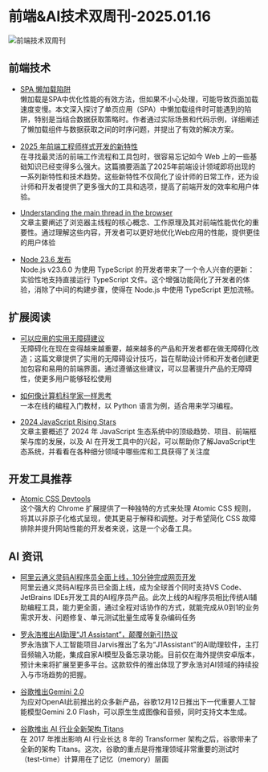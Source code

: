 # 前端&AI技术双周刊-2025.01.16

![前端技术双周刊](https://gips2.baidu.com/it/u=1638492203,2968675521&fm=3028&app=3028&f=JPEG&fmt=auto&q=100&size=f2090_896)

## 前端技术
- [SPA 懒加载陷阱](https://reacttraining.com/blog/spa-lazy-loading-pitfalls)
<br>懒加载是SPA中优化性能的有效方法，但如果不小心处理，可能导致页面加载速度变慢。本文深入探讨了单页应用（SPA）中懒加载组件时可能遇到的陷阱，特别是当结合数据获取策略时。作者通过实际场景和代码示例，详细阐述了懒加载组件与数据获取之间的时序问题，并提出了有效的解决方案。

- [2025 年前端工程师样式开发的新特性](https://www.smashingmagazine.com/2024/12/new-front-end-features-for-designers-in-2025/?utm_source=CSS-Weekly&utm_campaign=Issue-602&utm_medium=web)
<br>在寻找最灵活的前端工作流程和工具包时，很容易忘记如今 Web 上的一些基础知识已经变得多么强大。这篇摘要涵盖了2025年前端设计领域即将出现的一系列新特性和技术趋势。这些新特性不仅简化了设计师的日常工作，还为设计师和开发者提供了更多强大的工具和选项，提高了前端开发的效率和用户体验。

- [Understanding the main thread in the browser](https://calendar.perfplanet.com/2024/understanding-the-main-thread-in-the-browser/)
<br>文章主要阐述了浏览器主线程的核心概念、工作原理及其对前端性能优化的重要性。通过理解这些内容，开发者可以更好地优化Web应用的性能，提供更佳的用户体验

- [Node 23.6 发布](https://nodejs.org/en/blog/release/v23.6.0)
<br>Node.js v23.6.0 为使用 TypeScript 的开发者带来了一个令人兴奋的更新：实验性地支持直接运行 TypeScript 文件。这个增强功能简化了开发者的体验，消除了中间的构建步骤，使得在 Node.js 中使用 TypeScript 更加流畅。

## 扩展阅读
- [可以应用的实用无障碍建议](https://piccalil.li/blog/practical-accessibility-tips-you-can-apply-today/)
<br>无障碍化在现在变得越来越重要，越来越多的产品和开发者都在做无障碍化改造；这篇文章提供了实用的无障碍设计技巧，旨在帮助设计师和开发者创建更加包容和易用的前端界面。通过遵循这些建议，可以显著提升产品的无障碍性，使更多用户能够轻松使用

- [如何像计算机科学家一样思考](https://levjj.github.io/thinkcspy/)
<br>一本在线的编程入门教材，以 Python 语言为例，适合用来学习编程。

- [2024 JavaScript Rising Stars](https://risingstars.js.org/2024/en)
<br>文章主要概述了 2024 年 JavaScript 生态系统中的顶级趋势、项目、前端框架与库的发展，以及 AI 在开发工具中的兴起，可以帮助你了解JavaScript生态系统，并看看在各种细分领域中哪些库和工具获得了关注度

## 开发工具推荐
- [Atomic CSS Devtools](https://chromewebstore.google.com/detail/atomic-css-devtools/cbjhfeooiomphlikkblgdageenemhpgc)
<br>这个强大的 Chrome 扩展提供了一种独特的方式来处理 Atomic CSS 规则，将其以非原子化格式呈现，使其更易于解释和调整。对于希望简化 CSS 故障排除并提升网站性能的开发者来说，这是一个必备工具。

## AI 资讯
- [阿里云通义灵码AI程序员全面上线，10分钟完成网页开发](10分钟完成网页开发，阿里云通义灵码AI程序员全面上线)
<br>阿里云通义灵码AI程序员已全面上线，成为全球首个同时支持VS Code、JetBrains IDEs开发工具的AI程序员产品。此次上线的AI程序员相比传统AI辅助编程工具，能力更全面，通过全程对话协作的方式，就能完成从0到1的业务需求开发、问题修复、单元测试批量生成等复杂编码任务

- [罗永浩推出AI助理“J1 Assistant”，颠覆创新引热议](https://www.aibase.com/news/14469)
<br>罗永浩旗下人工智能项目Jarvis推出了名为“J1Assistant”的AI助理软件，主打音频输入功能，集成自家AI模型及备忘录功能。目前仅在海外提供安卓版本，预计未来将扩展至更多平台。这款软件的推出体现了罗永浩对AI领域的持续投入与市场趋势的把握。

- [谷歌推出Gemini 2.0](https://blog.google/technology/google-deepmind/google-gemini-ai-update-december-2024/)
<br>为应对OpenAI此前推出的众多新产品，谷歌12月12日推出下一代重要人工智能模型Gemini 2.0 Flash，可以原生生成图像和音频，同时支持文本生成。

- [谷歌推出 AI 行业全新架构 Titans](https://mp.weixin.qq.com/s/EUCZ1oSuyzR9M9X9r5SYBw)
<br>在 2017 年推出影响 AI 行业长达 8 年的 Transformer 架构之后，谷歌带来了全新的架构 Titans。这次，谷歌的重点是将推理领域非常重要的测试时（test-time）计算用在了记忆（memory）层面

